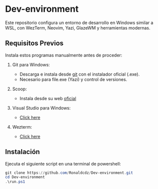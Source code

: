 # Dev-environment

Este repositorio configura un entorno de desarrollo en Windows similar a WSL, con WezTerm, Neovim, Yazi, GlazeWM y herramientas modernas.

## Requisitos Previos

Instala estos programas manualmente antes de proceder:

1. Git para Windows:

   - Descarga e instala desde [git](https://git-scm.com/downloads/win) con el instalador oficial (.exe).
   - Necesario para file.exe (Yazi) y control de versiones.

2. Scoop:

   - Instala desde su web [oficial ](https://scoop.sh/)

3. Visual Studio para Windows:

   - [Click here](https://visualstudio.microsoft.com/es/downloads/?q=build+tools)

4. Wezterm:
   - [Click here](https://wezterm.org/install/windows.html)

## Instalación

Ejecuta el siguiente script en una terminal de powershell:

```powershell
git clone https://github.com/Ronaldcdz/Dev-environment.git
cd Dev-environment
.\run.ps1
```
